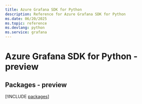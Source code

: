 ```yaml
---
title: Azure Grafana SDK for Python
description: Reference for Azure Grafana SDK for Python
ms.date: 06/20/2025
ms.topic: reference
ms.devlang: python
ms.service: grafana
---
```

# Azure Grafana SDK for Python - preview
## Packages - preview
[!INCLUDE [packages](grafana-index.md)]